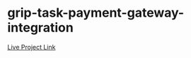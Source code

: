 # grip-task-payment-gateway-integration

[Live Project Link](https://yvrjprshr.github.io/grip-task-payment-gateway-integration/)
